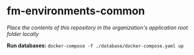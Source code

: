 # fm-environments-common

*Place the contents of this repository in the organization's application root folder locally*

**Run databases:**
`docker-compose -f ./database/docker-compose.yaml up`
